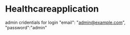 # Healthcareapplication
admin cridentials for login
"email": "admin@example.com",
"password":"admin"  
